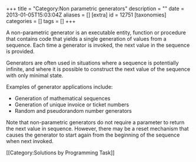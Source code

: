 +++
title = "Category:Non parametric generators"
description = ""
date = 2013-01-05T15:03:04Z
aliases = []
[extra]
id = 12751
[taxonomies]
categories = []
tags = []
+++

A non-parametric generator is an executable entity, function or procedure that contains code that yields a single generation of values from a sequence. Each time a generator is invoked, the next value in the sequence is provided.

Generators are often used in situations where a sequence is potentially infinite, and where it is possible to construct the next value of the sequence with only minimal state.

Examples of generator applications include:

* Generation of mathematical sequences
* Generation of unique invoice or ticket numbers
* Random and pseudorandom number generators

Note that non-parametric generators do not require a parameter to return the next value in sequence. However, there may be a reset mechanism that causes the generator to start again from the beginning of the sequence when next invoked.

[[Category:Solutions by Programming Task]]
